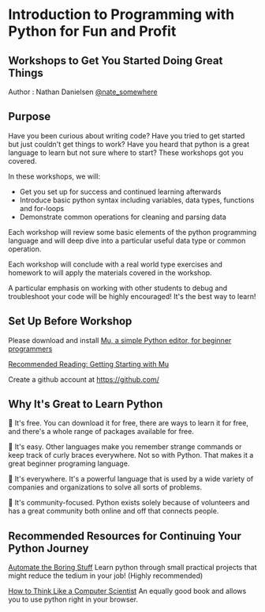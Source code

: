 # Introduction to Programming with Python for Fun and Profit
## Workshops to Get You Started Doing Great Things

Author : Nathan Danielsen [@nate_somewhere](https://twitter.com/nate_somewhere)

## Purpose

Have you been curious about writing code? Have you tried to get started but just couldn't get things to work? Have you heard that python is a great language to learn but not sure where to start? These workshops got you covered.  

In these workshops, we will:
- Get you set up for success and continued learning afterwards
- Introduce basic python syntax including variables, data types, functions and for-loops
- Demonstrate common operations for cleaning and parsing data

Each workshop will review some basic elements of the python programming language and will deep dive into a particular useful data type or common operation.

Each workshop will conclude with a real world type exercises and homework to will apply the materials covered in the workshop.

A particular emphasis on working with other students to debug and troubleshoot your code will be highly encouraged! It's the best way to learn!

## Set Up Before Workshop

Please download and install [Mu, a simple Python editor, for beginner programmers](https://codewith.mu/)

[Recommended Reading: Getting Starting with Mu](https://codewith.mu/en/tutorials/1.0/start)

Create a github account at https://github.com/

## Why It's Great to Learn Python

:snake: It's free. You can download it for free, there are ways to learn it for free, and there's a whole range of packages available for free.

:snake: It's easy. Other languages make you remember strange commands or keep track of curly braces everywhere. Not so with Python. That makes it a great beginner programing language.

:snake: It's everywhere. It's a powerful language that is used by a wide variety of companies and organizations to solve all sorts of problems.

:snake: It's community-focused. Python exists solely because of volunteers and has a great community both online and off that connects people.

## Recommended Resources for Continuing Your Python Journey

[Automate the Boring Stuff](https://automatetheboringstuff.com/)
Learn python through small practical projects that might reduce the tedium in your job! (Highly recommended)

[How to Think Like a Computer Scientist](http://interactivepython.org/runestone/static/thinkcspy/index.html)
An equally good book and allows you to use python right in your browser.
